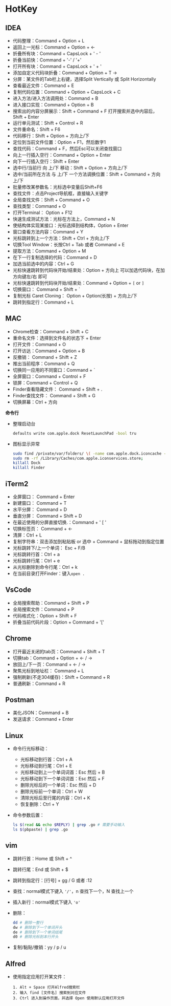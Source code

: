 

# HotKey

## IDEA

* 代码整理：Command + Option + L
* 返回上一光标：Command + Option + &lt;-
* 折叠所有块：Command + CapsLock + ' - '
* 折叠当前快：Command + '-' / '+'
* 打开所有块：Command + CapsLock + ' + '
* 添加自定义代码块折叠：Command + Option + T  -&gt;  
* 分屏：某文件的Tab栏上右键，选择Split Vertically 或 Split Horizontally
* 查看最近文件：Command + E
* 复制代码位置：Command + Option +  CapsLock + C
* 进入方法/进入方法调用处：Command  + B
* 进入接口实现：Command + Option + B
* 搜索出的内容分屏展示：Shift + Command + F 打开搜索并选中内容后，Shift + Enter
* 运行单元测试：Shift + Control + R
* 文件重命名：Shift + F6
* 代码移行：Shift + Option + 方向上/下
* 定位到当前文件位置：Option + F1，然后数字1
* 查找代码：Command + F，然后Esc可以关闭查找窗口
* 向上一行插入空行：Command + Option + Enter
* 向下一行插入空行：Shift + Enter
* 选中行/当前行 向 上/下 移动：Shift + Option + 方向上/下
* 选中/当前所在方法 与 上/下 一个方法调换位置：Shift + Command + 方向上/下
* 批量修改某参数名：光标选中变量后Shift+F6
* 查找文件：点击Project导航框，直接输入关键字
* 全局查找文件：Shift + Command + O
* 查找类型：Command + O
* 打开Terminal： Option + F12
* 快速生成测试方法：光标在方法上，Command + N
* 使结构体实现某接口：光标选择到结构体，Option + Enter
* 窗口查看方法内容：Command + Y
* 光标跳转到上一个方法：Shift + Ctrl + 方向上/下
* 切换Tool Window：长按Ctrl + Tab 或者 Command + E
* 提取方法：Command  + Option + M
* 在下一行复制选择的代码：Command + D
* 加选当前选中的内容：Ctrl + G
* 光标快速跳转到代码块开始/结束处：Option + 方向上 可以加选代码块，在加方向键左/右 即可
* 光标快速跳转到代码块开始/结束处：Command + Option + `[` or `]`
* 切换窗口： Command + Shift + `
* 复制光标 Caret Cloning： Option + Option(长按) + 方向上/下
* 跳转到指定行：Command + L



## MAC

* Chrome检查：Command + Shift + C
* 重命名文件：选择到文件名的状态下 + Enter
* 打开文件：Command + O
* 打开访达：Command + Option + B
* 反撤销： Command + Shift + Z
* 推出当前程序：Command + Q
* 切换同一应用的不同窗口：Command + `
* 全屏窗口：Command + Control + F
* 锁屏：Command + Control + Q
* Finder查看隐藏文件： Command + Shift + .
* Finder查找文件： Command + Shift + G
* 切换屏幕：Ctrl + 方向



**命令行**

* 整理启动台

  ```bash
  defaults write com.apple.dock ResetLaunchPad -bool tru
  ```

* 图标显示异常

  ```bash
  sudo find /private/var/folders/ \( -name com.apple.dock.iconcache -or -name com.apple.iconservices \) -exec rm -rfv {} \;
  sudo rm -rf /Library/Caches/com.apple.iconservices.store;
  killall Dock
  killall Finder
  ```

  



## iTerm2

* 全屏窗口： Command + Enter
* 新建窗口： Command + T
* 水平分屏： Command + D
* 垂直分屏： Command + Shift + D
* 在最近使用的分屏直接切换.：Command + ' \[ '
* 切换标签页： Command +  &lt;-
* 清屏：Ctrl + L
* 复制字符串：双击添加到粘贴板 or 选中 + Command + 鼠标拖动到指定位置
* 光标跳转下/上一个单词： Esc + F/B
* 光标跳转行首：Ctrl + a
* 光标跳转行尾：Ctrl + e
* 从光标删除到命令行尾：Ctrl + k
* 在当前目录打开Finder：键入`open .`

## VsCode

* 全局搜索帮助：Command + Shift + P
* 全局搜索文件：Command + P
* 代码格式化：Option + Shift + F
* 折叠当前代码片段：Option + Command + '['

## Chrome

* 打开最近关闭的tab页：Command + Shift + T
* 切换tab：Command + Option + <- / ->
* 放回上/下一页：Command + <- / ->
* 聚焦光标到地址栏： Command + L
* 强制刷新(不走304缓存)：Shift + Command + R
* 普通刷新：Command + R

## Postman

* 美化JSON：Command + B
* 发送请求：Command + Enter

## Linux

* 命令行光标移动：

  * 光标移动到行首：Ctrl + A
  * 光标移动到行尾：Ctrl + E
  * 光标移动到上一个单词词首：Esc 然后 + B
  * 光标移动到下一个单词词首：Esc 然后 + F
  * 删除光标后的一个单词：Esc 然后 + D
  * 删除光标前一个单词：Ctrl + W
  * 清除光标后至行尾的内容：Ctrl + K
  * 恢复删除：Ctrl + Y

* 命令参数后置：

  ```bash
  ls $(read && echo $REPLY) | grep .go # 需要手动输入
  ls $(pbpaste) | grep .go
  ```



## vim

* 跳转行首：Home 或 Shift + ^

* 跳转行尾：End 或 Shift + $

* 跳转到指定行：[行号] + gg / G 或者 :12

* 查找：normal模式下键入 `'/'`，n 查找下一个，N 查找上一个

* 插入新行：normal模式下键入 `'o'`

* 删除：

  ```bash
  dd # 删除一整行
  dw # 删除到下一个单词开头
  de # 删除到下一个单词结尾
  d0 # 删除光标到本行开头
  ```

* 复制/黏贴/撤销：yy / p / u



## Alfred

* 使用指定应用打开某文件：

  ```
  1. Alt + Space 打开Alfred搜索栏
  2. 输入 find [文件名] 搜索到对应文件
  3. Ctrl 进入到操作页面，并选择 Open 使用默认应用打开文件 
  ```

  